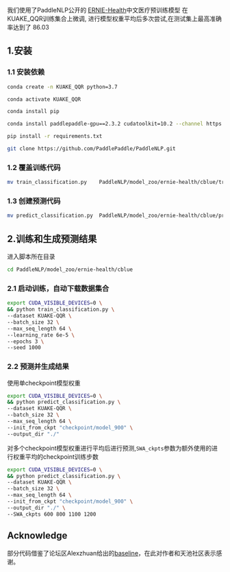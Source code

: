 我们使用了PaddleNLP公开的 [ERNIE-Health](https://github.com/PaddlePaddle/PaddleNLP/tree/develop/model_zoo/ernie-health)中文医疗预训练模型 在KUAKE_QQR训练集合上微调, 进行模型权重平均后多次尝试,在测试集上最高准确率达到了 86.03

## 1.安装
### 1.1 安装依赖
```bash
conda create -n KUAKE_QQR python=3.7

conda activate KUAKE_QQR

conda install pip
```
```bash
conda install paddlepaddle-gpu==2.3.2 cudatoolkit=10.2 --channel https://mirrors.tuna.tsinghua.edu.cn/anaconda/cloud/Paddle/

pip install -r requirements.txt

git clone https://github.com/PaddlePaddle/PaddleNLP.git
```

### 1.2 覆盖训练代码
```bash
mv train_classification.py    PaddleNLP/model_zoo/ernie-health/cblue/train_classification.py
```

### 1.3 创建预测代码
```bash
mv predict_classification.py  PaddleNLP/model_zoo/ernie-health/cblue/predict_classification.py
```
## 2.训练和生成预测结果 
进入脚本所在目录
```bash
cd PaddleNLP/model_zoo/ernie-health/cblue
```
### 2.1 启动训练，自动下载数据集合
```bash
export CUDA_VISIBLE_DEVICES=0 \
&& python train_classification.py \
--dataset KUAKE-QQR \
--batch_size 32 \
--max_seq_length 64 \
--learning_rate 6e-5 \
--epochs 3 \
--seed 1000
```


### 2.2 预测并生成结果

使用单checkpoint模型权重

```bash
export CUDA_VISIBLE_DEVICES=0 \
&& python predict_classification.py \
--dataset KUAKE-QQR \
--batch_size 32 \
--max_seq_length 64 \
--init_from_ckpt "checkpoint/model_900" \
--output_dir "./"
```

对多个checkpoint模型权重进行平均后进行预测,`SWA_ckpts`参数为额外使用的进行权重平均的checkpoint训练步数

```bash
export CUDA_VISIBLE_DEVICES=0 \
&& python predict_classification.py \
--dataset KUAKE-QQR \
--batch_size 32 \
--max_seq_length 64 \
--init_from_ckpt "checkpoint/model_900" \
--output_dir "./" \
--SWA_ckpts 600 800 1100 1200
```
## Acknowledge
部分代码借鉴了论坛区Alexzhuan给出的[baseline](https://tianchi.aliyun.com/notebook-ai/detail?spm=5176.12586969.0.0.f7e37785Y4CHqU&postId=409593)，在此对作者和天池社区表示感谢。
